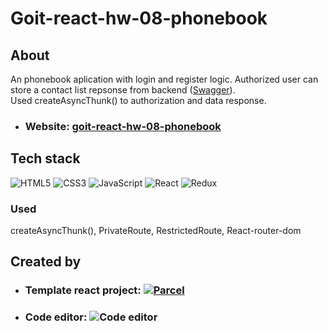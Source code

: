 # Goit-react-hw-08-phonebook

## About

An phonebook aplication with login and register logic. Authorized user can store
a contact list repsonse from backend
([Swagger](https://connections-api.herokuapp.com/docs/)).<br> Used
createAsyncThunk() to authorization and data response.

- ### Website: [goit-react-hw-08-phonebook](https://sglinkau.github.io/goit-react-hw-08-phonebook/)

## Tech stack

![HTML5](https://img.shields.io/badge/html5-%23E34F26.svg?style=for-the-badge&logo=html5&logoColor=white)
![CSS3](https://img.shields.io/badge/css3-%231572B6.svg?style=for-the-badge&logo=css3&logoColor=white)
![JavaScript](https://img.shields.io/badge/javascript-%23323330.svg?style=for-the-badge&logo=javascript&logoColor=%23F7DF1E)
![React](https://img.shields.io/badge/react-%2320232a.svg?style=for-the-badge&logo=react&logoColor=%2361DAFB)
![Redux](https://img.shields.io/badge/redux-%23593d88.svg?style=for-the-badge&logo=redux&logoColor=white)

### Used

createAsyncThunk(), PrivateRoute, RestrictedRoute, React-router-dom

## Created by

- ### Template react project: [![Parcel](https://badges.aleen42.com/src/parcel.svg)](https://github.com/goitacademy/react-homework-template/blob/main/README.pl.md) <br>
- ### Code editor: ![Code editor](https://badges.aleen42.com/src/visual_studio_code.svg)
